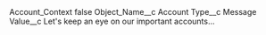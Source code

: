 <?xml version="1.0" encoding="UTF-8"?>
<CustomMetadata xmlns="http://soap.sforce.com/2006/04/metadata" xmlns:xsi="http://www.w3.org/2001/XMLSchema-instance" xmlns:xsd="http://www.w3.org/2001/XMLSchema">
    <label>Account_Context</label>
    <protected>false</protected>
    <values>
        <field>Object_Name__c</field>
        <value xsi:type="xsd:string">Account</value>
    </values>
    <values>
        <field>Type__c</field>
        <value xsi:type="xsd:string">Message</value>
    </values>
    <values>
        <field>Value__c</field>
        <value xsi:type="xsd:string">Let&apos;s keep an eye on our important accounts...</value>
    </values>
</CustomMetadata>
